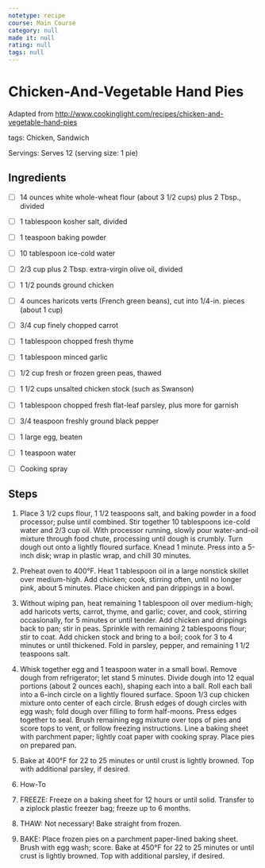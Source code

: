 ```yaml
---
notetype: recipe
course: Main Course
category: null
made it: null
rating: null
tags: null
---
```

# Chicken-And-Vegetable Hand Pies

Adapted from http://www.cookinglight.com/recipes/chicken-and-vegetable-hand-pies

tags: Chicken, Sandwich

Servings: Serves 12 (serving size: 1 pie)

## Ingredients
- [ ] 14 ounces white whole-wheat flour (about 3 1/2 cups) plus 2 Tbsp., divided- [ ] 1 tablespoon kosher salt, divided- [ ] 1 teaspoon baking powder- [ ] 10 tablespoon ice-cold water- [ ] 2/3 cup plus 2 Tbsp. extra-virgin olive oil, divided- [ ] 1 1/2 pounds ground chicken- [ ] 4 ounces haricots verts (French green beans), cut into 1/4-in. pieces (about 1 cup)- [ ] 3/4 cup finely chopped carrot- [ ] 1 tablespoon chopped fresh thyme- [ ] 1 tablespoon minced garlic- [ ] 1/2 cup fresh or frozen green peas, thawed- [ ] 1 1/2 cups unsalted chicken stock (such as Swanson)- [ ] 1 tablespoon chopped fresh flat-leaf parsley, plus more for garnish- [ ] 3/4 teaspoon freshly ground black pepper- [ ] 1 large egg, beaten- [ ] 1 teaspoon water- [ ] Cooking spray

## Steps
1) Place 3 1/2 cups flour, 1 1/2 teaspoons salt, and baking powder in a food processor; pulse until combined. Stir together 10 tablespoons ice-cold water and 2/3 cup oil. With processor running, slowly pour water-and-oil mixture through food chute, processing until dough is crumbly. Turn dough out onto a lightly floured surface. Knead 1 minute. Press into a 5-inch disk; wrap in plastic wrap, and chill 30 minutes.

2) Preheat oven to 400°F. Heat 1 tablespoon oil in a large nonstick skillet over medium-high. Add chicken; cook, stirring often, until no longer pink, about 5 minutes. Place chicken and pan drippings in a bowl.

3) Without wiping pan, heat remaining 1 tablespoon oil over medium-high; add haricots verts, carrot, thyme, and garlic; cover, and cook, stirring occasionally, for 5 minutes or until tender. Add chicken and drippings back to pan; stir in peas. Sprinkle with remaining 2 tablespoons flour; stir to coat. Add chicken stock and bring to a boil; cook for 3 to 4 minutes or until thickened. Fold in parsley, pepper, and remaining 1 1/2 teaspoons salt.

4) Whisk together egg and 1 teaspoon water in a small bowl. Remove dough from refrigerator; let stand 5 minutes. Divide dough into 12 equal portions (about 2 ounces each), shaping each into a ball. Roll each ball into a 6-inch circle on a lightly floured surface. Spoon 1/3 cup chicken mixture onto center of each circle. Brush edges of dough circles with egg wash; fold dough over filling to form half-moons. Press edges together to seal. Brush remaining egg mixture over tops of pies and score tops to vent, or follow freezing instructions. Line a baking sheet with parchment paper; lightly coat paper with cooking spray. Place pies on prepared pan.

5) Bake at 400°F for 22 to 25 minutes or until crust is lightly browned. Top with additional parsley, if desired.

6) How-To

7) FREEZE: Freeze on a baking sheet for 12 hours or until solid. Transfer to a ziplock plastic freezer bag; freeze up to 6 months.

8) THAW: Not necessary! Bake straight from frozen.

9) BAKE: Place frozen pies on a parchment paper-lined baking sheet. Brush with egg wash; score. Bake at 450°F for 22 to 25 minutes or until crust is lightly browned. Top with additional parsley, if desired.

